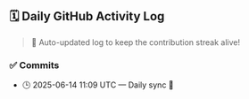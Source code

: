 ## 🗓️ Daily GitHub Activity Log

> 🤖 Auto-updated log to keep the contribution streak alive!

### ✅ Commits

- 🕒 2025-06-14 11:09 UTC — Daily sync 🌿

